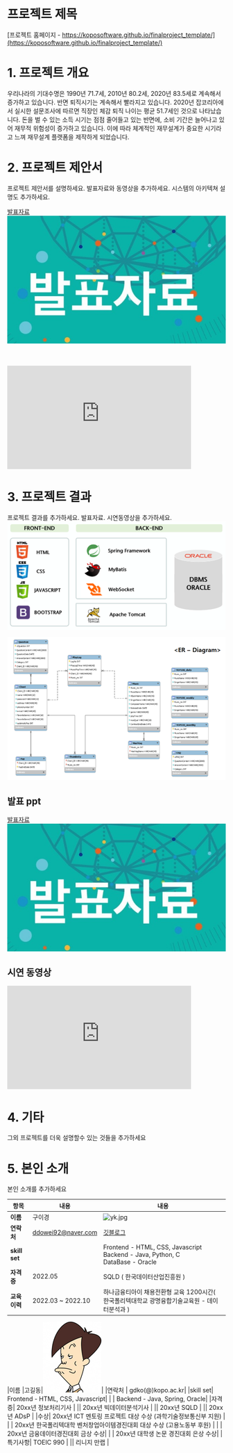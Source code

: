 # 프로젝트 제목

[프로젝트 홈페이지 - https://koposoftware.github.io/finalproject_template/](https://koposoftware.github.io/finalproject_template/)

# 1. 프로젝트 개요

우리나라의 기대수명은 1990년 71.7세, 2010년 80.2세, 2020년 83.5세로 계속해서 증가하고 있습니다. 반면 퇴직시기는 계속해서 빨라지고 있습니다. 2020년 잡코리아에서 실시한 설문조사에 따르면 직장인 체감 퇴직 나이는 평균 51.7세인 것으로 나타났습니다. 돈을 벌 수 있는 소득 시기는 점점 줄어들고 있는 반면에, 소비 기간은 늘어나고 있어 재무적 위험성이 증가하고 있습니다. 이에 따라 체계적인 재무설계가 중요한 시기라고 느껴 재무설계 플랫폼을 제작하게 되었습니다.

# 2. 프로젝트 제안서

프로젝트 제안서를 설명하세요. 발표자료와 동영상을 추가하세요. 시스템의 아키텍쳐 설명도 추가하세요.

 
[발표자료<img src="ppt.jpg"/>](/project.pptx)<br>
<br> <br> 
  <iframe width="424" height="238" src="https://www.youtube.com/embed/reOGfxYJre0" title="YouTube video player" frameborder="0" allow="accelerometer; autoplay; clipboard-write; encrypted-media; gyroscope; picture-in-picture" allowfullscreen></iframe>

# 3. 프로젝트 결과
프로젝트 결과를 추가하세요. 발표자료. 시연동영상을 추가하세요.
   <img src="architecture.png"/><br>
   
   <img src="erd.JPG"/><br>
## 발표 ppt 

[발표자료<img src="ppt.jpg"/>](/project.pptx)<br>
## 시연 동영상 

  <iframe width="424" height="238" src="https://www.youtube.com/embed/reOGfxYJre0" title="YouTube video player" frameborder="0" allow="accelerometer; autoplay; clipboard-write; encrypted-media; gyroscope; picture-in-picture" allowfullscreen></iframe>

# 4. 기타
그외 프로젝트를 더욱 설명할수 있는 것들을 추가하세요
 
# 5. 본인 소개

본인 소개를 추가하세요

| 항목      | 내용                | 내용         |
|----------|---------------------------|------------------------------------------|
| **이름** |구이경| ![yk.jpg](/yk.jpg) |
| **연락처** | ddowei92@naver.com | [깃블로그](https://yoon-ddo.github.io/) |
| **skill set** || Frontend - HTML, CSS, Javascript<br>Backend - Java, Python, C<br>DataBase - Oracle |
| **자격증** | 2022.05 | SQLD ( 한국데이터산업진흥원 ) |
| **교육이력** | 2022.03 ~ 2022.10 | 하나금융티아이 채용전환형 교육 1200시간( 한국폴리텍대학교 광명융합기술교육원 - 데이터분석과 ) |



|이름 |고길동|![gdKO](/gdko.jpg)|
|연락처 | gdko(@)kopo.ac.kr|
|skill set| Frontend - HTML, CSS, Javascript|
| | Backend - Java, Spring, Oracle|
|자격증| 20xx년 정보처리기사 |
|| 20xx년 빅데이터분석기사 |
|| 20xx년 SQLD |
|| 20xx년 ADsP |
|수상| 20xx년 ICT 멘토링 프로젝트 대상 수상 (과학기술정보통신부 지원)  |
| | 20xx년 한국폴리텍대학 벤처창업아이템경진대회 대상 수상 (고용노동부 후원)  |
| | 20xx년 금융데이터경진대회 금상 수상|
| | 20xx년 대학생 논문 경진대회 은상 수상|
|특기사항|  TOEIC 990 |
||  리니지 만랩 |


